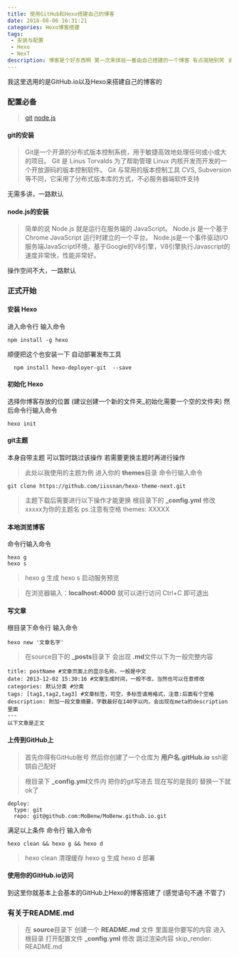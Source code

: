 ```yaml
---
title: 使用GitHub和Hexo搭建自己的博客
date: 2018-08-06 16:31:21
categories: Hexo博客搭建
tags:
 - 安装与配置
 - Hexo
 - NexT
description: 博客是个好东西啊 第一次来体验一番由自己搭建的一个博客 有点简陋别笑 关于没有图片 是因为还没有还找到合适的图床
---
```



我这里选用的是GitHub.io以及Hexo来搭建自己的博客的

### 配置必备

> [git](https://git-scm.com/downloads)
>[node.js](http://nodejs.cn/download/)

#### git的安装
>Git是一个开源的分布式版本控制系统，用于敏捷高效地处理任何或小或大的项目。
>Git 是 Linus Torvalds 为了帮助管理 Linux 内核开发而开发的一个开放源码的版本控制软件。
>Git 与常用的版本控制工具 CVS, Subversion 等不同，它采用了分布式版本库的方式，不必服务器端软件支持

无需多讲，一路默认 

#### node.js的安装
>简单的说 Node.js 就是运行在服务端的 JavaScript。
>Node.js 是一个基于Chrome JavaScript 运行时建立的一个平台。
>Node.js是一个事件驱动I/O服务端JavaScript环境，基于Google的V8引擎，V8引擎执行Javascript的速度非常快，性能非常好。

操作空间不大，一路默认

### 正式开始

#### 安装 Hexo
进入命令行 输入命令

    npm install -g hexo

顺便把这个也安装一下 自动部署发布工具

      npm install hexo-deployer-git  --save

#### 初始化 Hexo
选择你博客存放的位置 (建议创建一个新的文件夹_初始化需要一个空的文件夹)
然后命令行输入命令

    hexo init

#### git主题
本身自带主题 可以暂时跳过该操作 若需要更换主题时再进行操作
>此处以我使用的主题为例
>进入你的 **themes**目录 命令行输入命令

    git clone https://github.com/iissnan/hexo-theme-next.git

>主题下载后需要进行以下操作才能更换
>根目录下的 **_config.yml**
>修改 xxxxx为你的主题名 ps.注意有空格
>themes: XXXXX

#### 本地浏览博客
命令行输入命令

```
hexo g
hexo s
```

>hexo g 生成
>hexo s 启动服务预览




> 在浏览器输入：**localhost:4000** 就可以进行访问
>Ctrl+C 即可退出

#### 写文章
根目录下命令行 输入命令
```
hexo new '文章名字'
```

>在source目下的 **_posts**目录下 会出现 **.md**文件以下为一般完整内容

```\---
title: postName #文章页面上的显示名称，一般是中文
date: 2013-12-02 15:30:16 #文章生成时间，一般不改，当然也可以任意修改
categories: 默认分类 #分类
tags: [tag1,tag2,tag3] #文章标签，可空，多标签请用格式，注意:后面有个空格
description: 附加一段文章摘要，字数最好在140字以内，会出现在meta的description里面
---
以下文章是正文
```


#### 上传到GitHub上
>首先你得有GitHub账号
>然后你创建了一个仓库为 **用户名.gitHub.io**
>ssh密钥自己配好

>根目录下 **_config.yml**文件内
>把你的git写进去 现在写的是我的 替换一下就ok了

```
deploy:
  type: git
  repo: git@github.com:MoBenw/MoBenw.github.io.git
```

满足以上条件
命令行 输入命令

    hexo clean && hexo g && hexo d

>hexo clean 清理缓存
>hexo g 生成
>hexo d 部署

#### 使用你的GitHub.io访问
到这里你就基本上会基本的GitHub上Hexo的博客搭建了 (感觉语句不通 不管了)


### 有关于README.md
>在 **source**目录下 创建一个 **README.md** 文件 里面是你要写的内容
>进入根目录 打开配置文件 **_config.yml** 
>修改 跳过渲染内容
>skip_render: README.md
